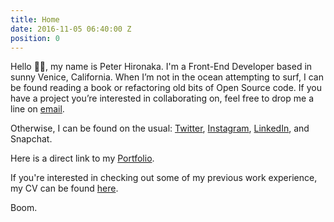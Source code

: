 ```yaml
---
title: Home
date: 2016-11-05 06:40:00 Z
position: 0
---
```


Hello 👋🏼, my name is Peter Hironaka. I'm a Front-End Developer based in sunny Venice, California. When I’m not in the ocean attempting to surf, I can be found  reading a book or refactoring old bits of Open Source code. If you have a project you’re interested in collaborating on, feel free to drop me a line on [email](mailto:peterhironaka@mac.com).

Otherwise, I can be found on the usual: [Twitter](http://twitter.com/peterhironaka), [Instagram](http://instagram.com/peterhironaka), [LinkedIn](http://linkedin.com/peterhironaka), and Snapchat.

Here is a direct link to my [Portfolio](/work).

If you're interested in checking out some of my previous work experience, my CV can be found [here](/resume).

Boom.
